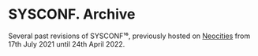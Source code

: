 # SYSCONF. Archive
Several past revisions of SYSCONF¹⁶, previously hosted on [Neocities](https://neocities.org/) from 17th July 2021 until 24th April 2022.